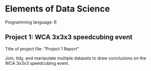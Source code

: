 # Elements of Data Science

Programming language: R

## Project 1: WCA 3x3x3 speedcubing event

Title of project file: "Project 1 Report"

Join, tidy, and manipulate multiple datasets to draw conclusions on the WCA 3x3x3 speedcubing event. 
